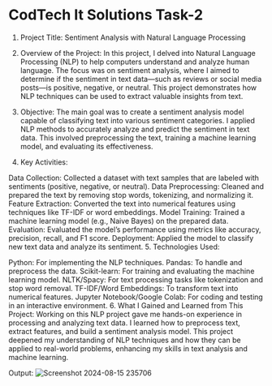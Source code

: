 # CodTech It Solutions Task-2

1. Project Title:
Sentiment Analysis with Natural Language Processing

2. Overview of the Project:
In this project, I delved into Natural Language Processing (NLP) to help computers understand and analyze human language. The focus was on sentiment analysis, where I aimed to determine if the sentiment in text data—such as reviews or social media posts—is positive, negative, or neutral. This project demonstrates how NLP techniques can be used to extract valuable insights from text.

3. Objective:
The main goal was to create a sentiment analysis model capable of classifying text into various sentiment categories. I applied NLP methods to accurately analyze and predict the sentiment in text data. This involved preprocessing the text, training a machine learning model, and evaluating its effectiveness.

4. Key Activities:

Data Collection: Collected a dataset with text samples that are labeled with sentiments (positive, negative, or neutral).
Data Preprocessing: Cleaned and prepared the text by removing stop words, tokenizing, and normalizing it.
Feature Extraction: Converted the text into numerical features using techniques like TF-IDF or word embeddings.
Model Training: Trained a machine learning model (e.g., Naive Bayes) on the prepared data.
Evaluation: Evaluated the model’s performance using metrics like accuracy, precision, recall, and F1 score.
Deployment: Applied the model to classify new text data and analyze its sentiment.
5. Technologies Used:

Python: For implementing the NLP techniques.
Pandas: To handle and preprocess the data.
Scikit-learn: For training and evaluating the machine learning model.
NLTK/Spacy: For text processing tasks like tokenization and stop word removal.
TF-IDF/Word Embeddings: To transform text into numerical features.
Jupyter Notebook/Google Colab: For coding and testing in an interactive environment.
6. What I Gained and Learned from This Project:
Working on this NLP project gave me hands-on experience in processing and analyzing text data. I learned how to preprocess text, extract features, and build a sentiment analysis model. This project deepened my understanding of NLP techniques and how they can be applied to real-world problems, enhancing my skills in text analysis and machine learning.

Output:
![Screenshot 2024-08-15 235706](https://github.com/user-attachments/assets/907bd378-8121-41fd-a079-e1a269417a22)
